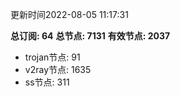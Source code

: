 更新时间2022-08-05 11:17:31

**总订阅: 64**
**总节点: 7131**
**有效节点: 2037**
- trojan节点: 91
- v2ray节点: 1635
- ss节点: 311

